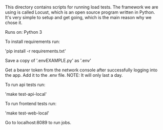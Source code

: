 This directory contains scripts for running load tests. The framework we are using is called Locust,
which is an open source program written in Python. It's very simple to setup and get going,
which is the main reason why we chose it.

Runs on:
Python 3

To install requirements run:

'pip install -r requirements.txt'

Save a copy of  '.envEXAMPLE.py' as '.env'

Get a bearer token from the network console after successfully logging into the app.
Add it to the .env file.
NOTE:  It will only last a day.

To run api tests run:

'make test-api-local'

To run frontend tests run:

'make test-web-local'

Go to localhost:8089 to run jobs.
